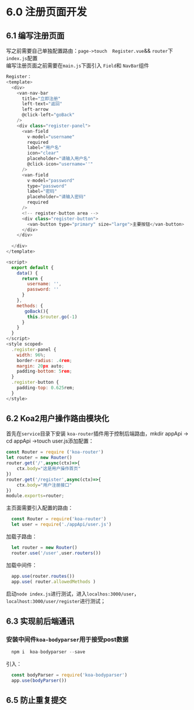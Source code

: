 # 6.0 注册页面开发
## 6.1 编写注册页面
写之前需要自己单独配置路由：`page->touch  Register.vue`&& `router`下`index.js`配置<br>
编写注册页面之前需要在`main.js`下面引入 `Field`和 `NavBar`组件
```javascript
Register：
<template>
  <div>
    <van-nav-bar
      title="立即注册"
      left-text="返回"
      left-arrow
      @click-left="goBack"
    />
    <div class="register-panel">
      <van-field
        v-model="username"
        required
        label="用户名"
        icon="clear"
        placeholder="请输入用户名"
        @click-icon="username=''"
      />
      <van-field
        v-model="password"
        type="password"
        label="密码"
        placeholder="请输入密码"
        required
      />
      <!-- register-button area -->
      <div class="register-button">
        <van-button type="primary" size="large">主要按钮</van-button>
      </div>
    </div>
    
  </div>
</template>

<script>
  export default {
    data() {
      return {
        username: '',
        password: ''
      }
    },
    methods: {
       goBack(){
        this.$router.go(-1)
      }
    }
  }
</script>
<style scoped>
  .register-panel {
    width: 96%;
    border-radius: .4rem;
    margin: 20px auto;
    padding-bottom: 5rem;
  }
  .register-button {
    padding-top: 0.625rem;
  }
</style>
```

## 6.2 Koa2用户操作路由模块化
首先在`service`目录下安装 `koa-router`插件用于控制后端路由，mkdir appApi -> cd appApi ->touch user.js添加配置：
```javascript
const Router = require ('koa-router')
let router = new Router()
router.get('/',async(ctx)=>{
    ctx.body="这是用户操作首页"
})
router.get('/register',async(ctx)=>{
    ctx.body="用户注册接口"
})
module.exports=router;
```
主页面需要引入配置的路由：
```javascript
  const Router = require('koa-router')
  let user = require('./appApi/user.js')
```
加载子路由：
```javascript
  let router = new Router()
  router.use('/user',user.routers())
```
加载中间件：
```javascript
  app.use(router.routes())
  app.use( router.allowedMethods )
```
启动`node index.js`进行测试，进入`localhos:3000/user`，`localhost:3000/user/register`进行测试；

## 6.3  实现前后端通讯
### 安装中间件`koa-bodyparser`用于接受post数据
```javascript
  npm i  koa-bodyparser --save
```
引入：
```javascript
  const bodyParser = require('koa-bodyparser')
  app.use(bodyParser()) 
```

## 6.5 防止重复提交